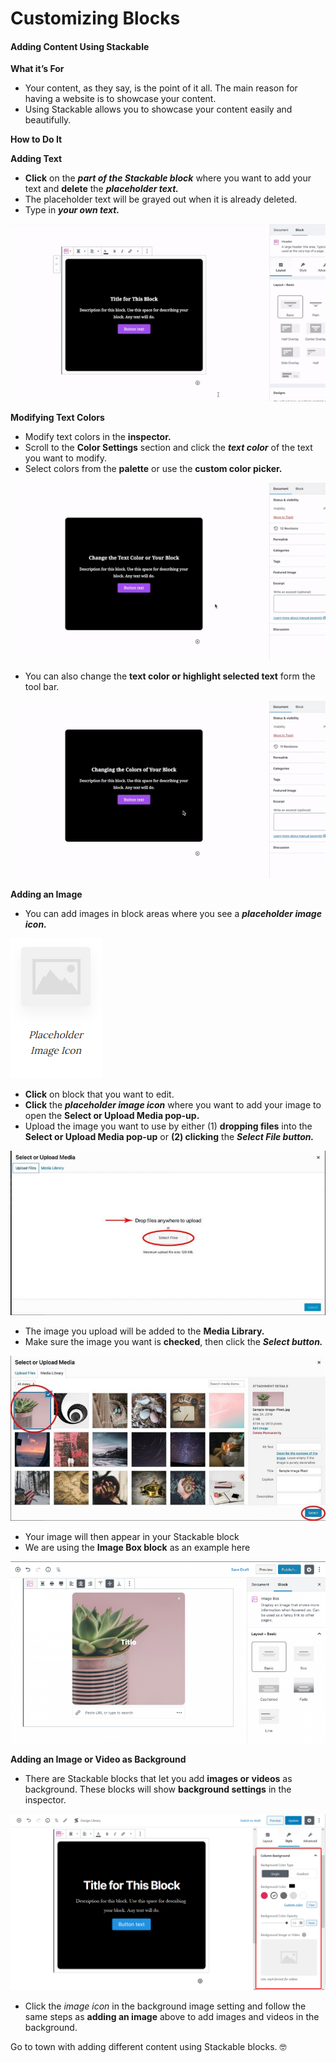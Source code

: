 # Customizing Blocks



#### Adding Content Using Stackable

**What it’s For**

* Your content, as they say, is the point of it all. The main reason for having a website is to showcase your content.
* Using Stackable allows you to showcase your content easily and beautifully.

**How to Do It**

**Adding Text**

* **Click** on the _**part of the Stackable block**_ where you want to add your text and **delete** the _**placeholder text.**_
* The placeholder text will be grayed out when it is already deleted.
* Type in _**your own text.**_

![](../../.gitbook/assets/ezgif-6-6e0727581214.gif)



**Modifying Text Colors**

* Modify text colors in the **inspector.**
* Scroll to the **Color Settings** section and click the _**text color**_ of the text you want to modify.
* Select colors from the **palette** or use the **custom color picker.**

![](../../.gitbook/assets/ezgif-6-856dc806ac83.gif)

*  You can also change the **text color or highlight selected text** form the tool bar.

![](../../.gitbook/assets/ezgif-6-0b04662d999b.gif)



**Adding an Image**

* You can add images in block areas where you see a _**placeholder image icon.**_

![](../../.gitbook/assets/firefox_l6hudjwtbw.png)

* **Click** on block that you want to edit.
* **Click** the _**placeholder image icon**_ where you want to add your image to open the **Select or Upload Media pop-up.**
* Upload the image you want to use by either \(1\) **dropping files** into the **Select or Upload Media pop-up** or **\(2\) clicking** the _**Select File button.**_

![](../../.gitbook/assets/stackable-add-content-add-image-01-768x400.jpg)

* The image you upload will be added to the **Media Library.**
* Make sure the image you want is **checked**, then click the _**Select button.**_

![](../../.gitbook/assets/stackable-add-content-add-image-media-lib-02-768x403.jpg)

* Your image will then appear in your Stackable block
* We are using the **Image Box block** as an example here

![](../../.gitbook/assets/stackable-add-content-add-image-in-block-01-768x444.png)



**Adding an Image or Video as Background**

* There are Stackable blocks that let you add **images or** **videos** as background. These blocks will show **background settings** in the inspector.

![](../../.gitbook/assets/firefox_kkwq5hgdcm.png)

* Click the _image icon_ in the background image setting and follow the same steps as **adding an image** above to add images and videos in the background.



Go to town with adding different content using Stackable blocks. 🤓

